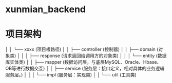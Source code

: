 # xunmian_backend
# 项目架构
│   │        └── xxxx (项目根路径)
│   │            ├── controller (控制器)
│   │            ├── domain (对象类)
│   │            │   ├── response (请求返回给调用方的对象类)
│   │            │   └── entity (数据库实体类)
│   │            ├── mapper (数据访问层，与底层MySQL、Oracle、Hbase、OB等进行数据交互)
│   │            ├── service (服务层：接口定义，相对具体的业务逻辑服务层。)
│   │            │   └── impl (服务层：实现类)
│   │            └── util (工具类)
